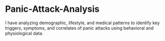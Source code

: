 # Panic-Attack-Analysis
I have analyzing demographic, lifestyle, and medical patterns to identify key triggers, symptoms, and correlates of panic attacks using behavioral and physiological data.

